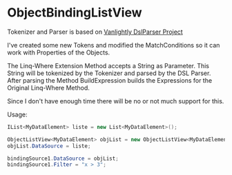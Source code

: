 # ObjectBindingListView

Tokenizer and Parser is based on [Vanlightly DslParser Project](https://github.com/Vanlightly/DslParser)

I've created some new Tokens and modified the MatchConditions so it can work with Properties of the Objects.

The Linq-Where Extension Method accepts a String as Parameter. This String will be tokenized by the Tokenizer and parsed by the DSL Parser.
After parsing the Method BuildExpression builds the Expressions for the Original Linq-Where Method.

Since I don't have enough time there will be no or not much support for this.

Usage:
```csharp
IList<MyDataElement> liste = new List<MyDataElement>();

ObjectListView<MyDataElement> objList = new ObjectListView<MyDataElement>();
objList.DataSource = liste;

bindingSource1.DataSource = objList;
bindingSource1.Filter = "x > 3";
```
